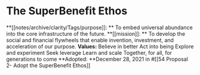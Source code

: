 # The SuperBenefit Ethos
**[[notes/archive/clarity/Tags/purpose]]:  **
To embed universal abundance into the core infrastructure of the future.
**[[mission]]:  **
To develop the social and financial flywheels that enable invention, investment, and acceleration of our purpose.
**Values:**
Believe in better
Act into being
Explore and experiment
Seek leverage
Learn and scale
Together, for all, for generations to come
**Adopted: **December 28, 2021 in #[[54 Proposal 2- Adopt the SuperBenefit Ethos]] 